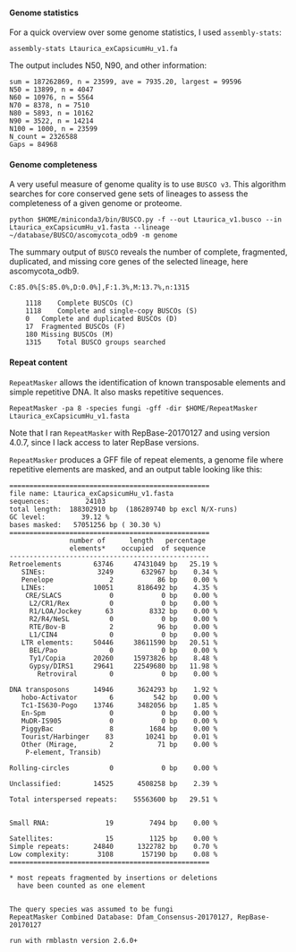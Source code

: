 #### Genome statistics
For a quick overview over some genome statistics, I used `assembly-stats`:
```ShellSession
assembly-stats Ltaurica_exCapsicumHu_v1.fa
```
The output includes N50, N90, and other information: 
```
sum = 187262869, n = 23599, ave = 7935.20, largest = 99596
N50 = 13899, n = 4047
N60 = 10976, n = 5564
N70 = 8378, n = 7510
N80 = 5893, n = 10162
N90 = 3522, n = 14214
N100 = 1000, n = 23599
N_count = 2326588
Gaps = 84968
```

#### Genome completeness 
A very useful measure of genome quality is to use `BUSCO v3`. This algorithm searches for core conserved gene sets of lineages to assess the completeness of a given genome or proteome.  

```ShellSession
python $HOME/miniconda3/bin/BUSCO.py -f --out Ltaurica_v1.busco --in Ltaurica_exCapsicumHu_v1.fasta --lineage ~/database/BUSCO/ascomycota_odb9 -m genome
```

The summary output of `BUSCO` reveals the number of complete, fragmented, duplicated, and missing core genes of the selected lineage, here ascomycota_odb9.
```
C:85.0%[S:85.0%,D:0.0%],F:1.3%,M:13.7%,n:1315

	1118	Complete BUSCOs (C)
	1118	Complete and single-copy BUSCOs (S)
	0	Complete and duplicated BUSCOs (D)
	17	Fragmented BUSCOs (F)
	180	Missing BUSCOs (M)
	1315	Total BUSCO groups searched
```

#### Repeat content
`RepeatMasker` allows the identification of known transposable elements and simple repetitive DNA. It also masks repetitive sequences.
```ShellSession
RepeatMasker -pa 8 -species fungi -gff -dir $HOME/RepeatMasker Ltaurica_exCapsicumHu_v1.fasta
```
Note that I ran `RepeatMasker` with RepBase-20170127 and using version 4.0.7, since I lack access to later RepBase versions. 

`RepeatMasker` produces a GFF file of repeat elements, a genome file where repetitive elements are masked, and an output table looking like this:
```
==================================================
file name: Ltaurica_exCapsicumHu_v1.fasta
sequences:         24103
total length:  188302910 bp  (186289740 bp excl N/X-runs)
GC level:         39.12 %
bases masked:   57051256 bp ( 30.30 %)
==================================================
               number of      length   percentage
               elements*    occupied  of sequence
--------------------------------------------------
Retroelements        63746     47431049 bp   25.19 %
   SINEs:             3249       632967 bp    0.34 %
   Penelope              2           86 bp    0.00 %
   LINEs:            10051      8186492 bp    4.35 %
    CRE/SLACS            0            0 bp    0.00 %
     L2/CR1/Rex          0            0 bp    0.00 %
     R1/LOA/Jockey      63         8332 bp    0.00 %
     R2/R4/NeSL          0            0 bp    0.00 %
     RTE/Bov-B           2           96 bp    0.00 %
     L1/CIN4             0            0 bp    0.00 %
   LTR elements:     50446     38611590 bp   20.51 %
     BEL/Pao             0            0 bp    0.00 %
     Ty1/Copia       20260     15973826 bp    8.48 %
     Gypsy/DIRS1     29641     22549680 bp   11.98 %
       Retroviral        0            0 bp    0.00 %

DNA transposons      14946      3624293 bp    1.92 %
   hobo-Activator        6          542 bp    0.00 %
   Tc1-IS630-Pogo    13746      3482056 bp    1.85 %
   En-Spm                0            0 bp    0.00 %
   MuDR-IS905            0            0 bp    0.00 %
   PiggyBac              8         1684 bp    0.00 %
   Tourist/Harbinger    83        10241 bp    0.01 %
   Other (Mirage,        2           71 bp    0.00 %
    P-element, Transib)

Rolling-circles          0            0 bp    0.00 %

Unclassified:        14525      4508258 bp    2.39 %

Total interspersed repeats:    55563600 bp   29.51 %


Small RNA:              19         7494 bp    0.00 %

Satellites:             15         1125 bp    0.00 %
Simple repeats:      24840      1322782 bp    0.70 %
Low complexity:       3108       157190 bp    0.08 %
==================================================

* most repeats fragmented by insertions or deletions
  have been counted as one element
                                                      

The query species was assumed to be fungi         
RepeatMasker Combined Database: Dfam_Consensus-20170127, RepBase-20170127
        
run with rmblastn version 2.6.0+
```
